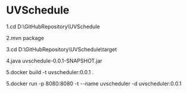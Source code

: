 # UVSchedule

1.cd D:\GitHubRepository\UVSchedule

2.mvn package

3.cd D:\GitHubRepository\UVSchedule\target

4.java uvschedule-0.0.1-SNAPSHOT.jar

5.docker build -t uvscheduler:0.0.1 .

5.docker run -p 8080:8080 -t --name uvscheduler -d uvscheduler:0.0.1